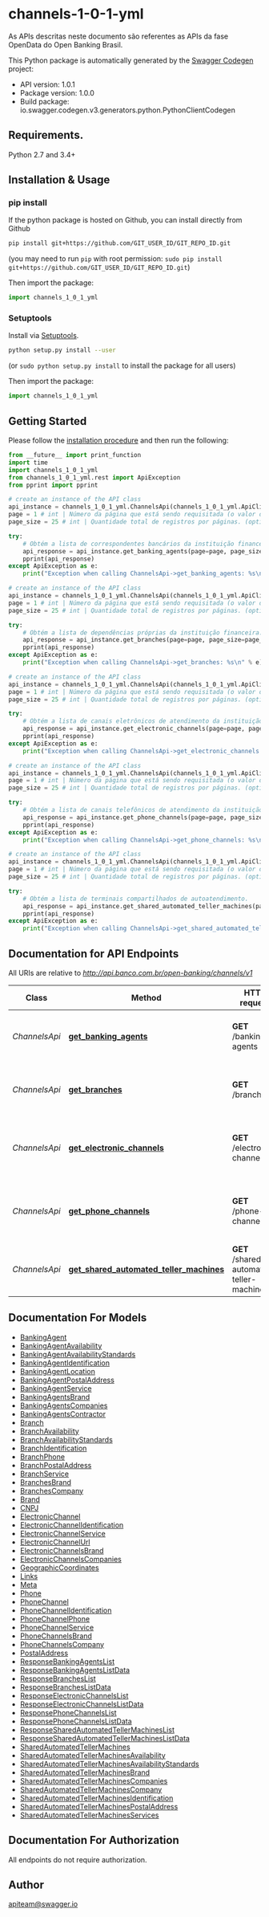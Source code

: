 # channels-1-0-1-yml
As APIs descritas neste documento são referentes as APIs da fase OpenData do Open Banking Brasil.

This Python package is automatically generated by the [Swagger Codegen](https://github.com/swagger-api/swagger-codegen) project:

- API version: 1.0.1
- Package version: 1.0.0
- Build package: io.swagger.codegen.v3.generators.python.PythonClientCodegen

## Requirements.

Python 2.7 and 3.4+

## Installation & Usage
### pip install

If the python package is hosted on Github, you can install directly from Github

```sh
pip install git+https://github.com/GIT_USER_ID/GIT_REPO_ID.git
```
(you may need to run `pip` with root permission: `sudo pip install git+https://github.com/GIT_USER_ID/GIT_REPO_ID.git`)

Then import the package:
```python
import channels_1_0_1_yml 
```

### Setuptools

Install via [Setuptools](http://pypi.python.org/pypi/setuptools).

```sh
python setup.py install --user
```
(or `sudo python setup.py install` to install the package for all users)

Then import the package:
```python
import channels_1_0_1_yml
```

## Getting Started

Please follow the [installation procedure](#installation--usage) and then run the following:

```python
from __future__ import print_function
import time
import channels_1_0_1_yml
from channels_1_0_1_yml.rest import ApiException
from pprint import pprint

# create an instance of the API class
api_instance = channels_1_0_1_yml.ChannelsApi(channels_1_0_1_yml.ApiClient(configuration))
page = 1 # int | Número da página que está sendo requisitada (o valor da primeira página é 1). (optional) (default to 1)
page_size = 25 # int | Quantidade total de registros por páginas. (optional) (default to 25)

try:
    # Obtém a lista de correspondentes bancários da instituição financeira.
    api_response = api_instance.get_banking_agents(page=page, page_size=page_size)
    pprint(api_response)
except ApiException as e:
    print("Exception when calling ChannelsApi->get_banking_agents: %s\n" % e)

# create an instance of the API class
api_instance = channels_1_0_1_yml.ChannelsApi(channels_1_0_1_yml.ApiClient(configuration))
page = 1 # int | Número da página que está sendo requisitada (o valor da primeira página é 1). (optional) (default to 1)
page_size = 25 # int | Quantidade total de registros por páginas. (optional) (default to 25)

try:
    # Obtém a lista de dependências próprias da instituição financeira.
    api_response = api_instance.get_branches(page=page, page_size=page_size)
    pprint(api_response)
except ApiException as e:
    print("Exception when calling ChannelsApi->get_branches: %s\n" % e)

# create an instance of the API class
api_instance = channels_1_0_1_yml.ChannelsApi(channels_1_0_1_yml.ApiClient(configuration))
page = 1 # int | Número da página que está sendo requisitada (o valor da primeira página é 1). (optional) (default to 1)
page_size = 25 # int | Quantidade total de registros por páginas. (optional) (default to 25)

try:
    # Obtém a lista de canais eletrônicos de atendimento da instituição financeira.
    api_response = api_instance.get_electronic_channels(page=page, page_size=page_size)
    pprint(api_response)
except ApiException as e:
    print("Exception when calling ChannelsApi->get_electronic_channels: %s\n" % e)

# create an instance of the API class
api_instance = channels_1_0_1_yml.ChannelsApi(channels_1_0_1_yml.ApiClient(configuration))
page = 1 # int | Número da página que está sendo requisitada (o valor da primeira página é 1). (optional) (default to 1)
page_size = 25 # int | Quantidade total de registros por páginas. (optional) (default to 25)

try:
    # Obtém a lista de canais telefônicos de atendimento da instituição financeira.
    api_response = api_instance.get_phone_channels(page=page, page_size=page_size)
    pprint(api_response)
except ApiException as e:
    print("Exception when calling ChannelsApi->get_phone_channels: %s\n" % e)

# create an instance of the API class
api_instance = channels_1_0_1_yml.ChannelsApi(channels_1_0_1_yml.ApiClient(configuration))
page = 1 # int | Número da página que está sendo requisitada (o valor da primeira página é 1). (optional) (default to 1)
page_size = 25 # int | Quantidade total de registros por páginas. (optional) (default to 25)

try:
    # Obtém a lista de terminais compartilhados de autoatendimento.
    api_response = api_instance.get_shared_automated_teller_machines(page=page, page_size=page_size)
    pprint(api_response)
except ApiException as e:
    print("Exception when calling ChannelsApi->get_shared_automated_teller_machines: %s\n" % e)
```

## Documentation for API Endpoints

All URIs are relative to *http://api.banco.com.br/open-banking/channels/v1*

Class | Method | HTTP request | Description
------------ | ------------- | ------------- | -------------
*ChannelsApi* | [**get_banking_agents**](docs/ChannelsApi.md#get_banking_agents) | **GET** /banking-agents | Obtém a lista de correspondentes bancários da instituição financeira.
*ChannelsApi* | [**get_branches**](docs/ChannelsApi.md#get_branches) | **GET** /branches | Obtém a lista de dependências próprias da instituição financeira.
*ChannelsApi* | [**get_electronic_channels**](docs/ChannelsApi.md#get_electronic_channels) | **GET** /electronic-channels | Obtém a lista de canais eletrônicos de atendimento da instituição financeira.
*ChannelsApi* | [**get_phone_channels**](docs/ChannelsApi.md#get_phone_channels) | **GET** /phone-channels | Obtém a lista de canais telefônicos de atendimento da instituição financeira.
*ChannelsApi* | [**get_shared_automated_teller_machines**](docs/ChannelsApi.md#get_shared_automated_teller_machines) | **GET** /shared-automated-teller-machines | Obtém a lista de terminais compartilhados de autoatendimento.

## Documentation For Models

 - [BankingAgent](docs/BankingAgent.md)
 - [BankingAgentAvailability](docs/BankingAgentAvailability.md)
 - [BankingAgentAvailabilityStandards](docs/BankingAgentAvailabilityStandards.md)
 - [BankingAgentIdentification](docs/BankingAgentIdentification.md)
 - [BankingAgentLocation](docs/BankingAgentLocation.md)
 - [BankingAgentPostalAddress](docs/BankingAgentPostalAddress.md)
 - [BankingAgentService](docs/BankingAgentService.md)
 - [BankingAgentsBrand](docs/BankingAgentsBrand.md)
 - [BankingAgentsCompanies](docs/BankingAgentsCompanies.md)
 - [BankingAgentsContractor](docs/BankingAgentsContractor.md)
 - [Branch](docs/Branch.md)
 - [BranchAvailability](docs/BranchAvailability.md)
 - [BranchAvailabilityStandards](docs/BranchAvailabilityStandards.md)
 - [BranchIdentification](docs/BranchIdentification.md)
 - [BranchPhone](docs/BranchPhone.md)
 - [BranchPostalAddress](docs/BranchPostalAddress.md)
 - [BranchService](docs/BranchService.md)
 - [BranchesBrand](docs/BranchesBrand.md)
 - [BranchesCompany](docs/BranchesCompany.md)
 - [Brand](docs/Brand.md)
 - [CNPJ](docs/CNPJ.md)
 - [ElectronicChannel](docs/ElectronicChannel.md)
 - [ElectronicChannelIdentification](docs/ElectronicChannelIdentification.md)
 - [ElectronicChannelService](docs/ElectronicChannelService.md)
 - [ElectronicChannelUrl](docs/ElectronicChannelUrl.md)
 - [ElectronicChannelsBrand](docs/ElectronicChannelsBrand.md)
 - [ElectronicChannelsCompanies](docs/ElectronicChannelsCompanies.md)
 - [GeographicCoordinates](docs/GeographicCoordinates.md)
 - [Links](docs/Links.md)
 - [Meta](docs/Meta.md)
 - [Phone](docs/Phone.md)
 - [PhoneChannel](docs/PhoneChannel.md)
 - [PhoneChannelIdentification](docs/PhoneChannelIdentification.md)
 - [PhoneChannelPhone](docs/PhoneChannelPhone.md)
 - [PhoneChannelService](docs/PhoneChannelService.md)
 - [PhoneChannelsBrand](docs/PhoneChannelsBrand.md)
 - [PhoneChannelsCompany](docs/PhoneChannelsCompany.md)
 - [PostalAddress](docs/PostalAddress.md)
 - [ResponseBankingAgentsList](docs/ResponseBankingAgentsList.md)
 - [ResponseBankingAgentsListData](docs/ResponseBankingAgentsListData.md)
 - [ResponseBranchesList](docs/ResponseBranchesList.md)
 - [ResponseBranchesListData](docs/ResponseBranchesListData.md)
 - [ResponseElectronicChannelsList](docs/ResponseElectronicChannelsList.md)
 - [ResponseElectronicChannelsListData](docs/ResponseElectronicChannelsListData.md)
 - [ResponsePhoneChannelsList](docs/ResponsePhoneChannelsList.md)
 - [ResponsePhoneChannelsListData](docs/ResponsePhoneChannelsListData.md)
 - [ResponseSharedAutomatedTellerMachinesList](docs/ResponseSharedAutomatedTellerMachinesList.md)
 - [ResponseSharedAutomatedTellerMachinesListData](docs/ResponseSharedAutomatedTellerMachinesListData.md)
 - [SharedAutomatedTellerMachines](docs/SharedAutomatedTellerMachines.md)
 - [SharedAutomatedTellerMachinesAvailability](docs/SharedAutomatedTellerMachinesAvailability.md)
 - [SharedAutomatedTellerMachinesAvailabilityStandards](docs/SharedAutomatedTellerMachinesAvailabilityStandards.md)
 - [SharedAutomatedTellerMachinesBrand](docs/SharedAutomatedTellerMachinesBrand.md)
 - [SharedAutomatedTellerMachinesCompanies](docs/SharedAutomatedTellerMachinesCompanies.md)
 - [SharedAutomatedTellerMachinesCompany](docs/SharedAutomatedTellerMachinesCompany.md)
 - [SharedAutomatedTellerMachinesIdentification](docs/SharedAutomatedTellerMachinesIdentification.md)
 - [SharedAutomatedTellerMachinesPostalAddress](docs/SharedAutomatedTellerMachinesPostalAddress.md)
 - [SharedAutomatedTellerMachinesServices](docs/SharedAutomatedTellerMachinesServices.md)

## Documentation For Authorization

 All endpoints do not require authorization.


## Author

apiteam@swagger.io
